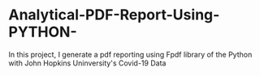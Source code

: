 # Analytical-PDF-Report-Using-PYTHON-
In this project, I generate a pdf reporting using Fpdf library of the Python with John Hopkins Uninversity's Covid-19 Data
